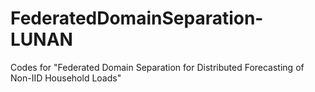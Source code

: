 # FederatedDomainSeparation-LUNAN
Codes for "Federated Domain Separation for Distributed Forecasting of Non-IID Household Loads"
